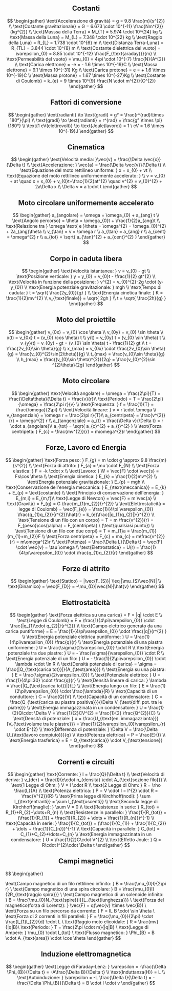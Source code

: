 ## <center>Costanti</center>
$$
\begin{gather}
\text{Accelerazione di gravità} = g = 9.8 \frac{m}{s^{2}} \\
\text{Costante gravitazionale} = G = 6.673 \cdot 10^{-11} \frac{Nm^{2}}{kg^{2}} \\
\text{Masssa della Terra} = M_{T} = 5.974 \cdot 10^{24} kg \\
\text{Massa della Luna} = M_{L} = 7.348 \cdot 10^{22} kg \\
\text{Raggio della Luna} = R_{L} = 1.738 \cdot 10^{6} m \\
\text{Distanza Terra-Luna} = R_{TL} = 3.844 \cdot 10^{8} m \\
\text{Costante dielettrica del vuoto} = \varepsilon_{0} = 8.85 \cdot 10^{-12} \frac{F_{\text{araday}}}{m} \\
\text{Permeabilità del vuoto} = \mu_{0} = 4\pi \cdot 10^{-7} \frac{N}{A^{2}}  \\
\text{Carica elettrone} = -e = - 1.6 \times 10^{-19}C  \\
\text{Massa elettrone} = 9.1 \times 10^{-31} Kg \\
\text{Carica protone} = e = + 1.6 \times 10^{-19}C \\
\text{Massa protone} = 1.67 \times 10^{-27}Kg \\
\text{Costante di Coulomb} = k_{e} = 9 \times 10^{9} \frac{N \cdot m^{2}}{C^{2}}
\end{gather}
$$
## <center>Fattori di conversione</center>
$$
\begin{gather}
\text{radianti} \to \text{gradi} = g° = \frac{r^{rad}\times 180°}{\pi} \\
\text{gradi} \to \text{radianti} = r^{rad} = \frac{g° \times \pi}{180°} \\
\text{1 eV(elettrovolt)} \to \text{Joule(lavoro)} = 1 \ eV = 1.6 \times 10^{-19}J 
\end{gather}
$$
## <center>Cinematica</center>
$$
\begin{gather}
\text{Velocità media: }\vec{v} = \frac{\Delta \vec{x}}{\Delta t} \\
\text{Accelerazione: } \vec{a} = \frac{\Delta \vec{v}}{\Delta t} \\
\text{Equazione del moto rettilineo uniforme: } x = x_{0} + vt \\
\text{Equazione del moto rettilineo uniformemente accelerato: } \\
v = v_{0} + at \quad x = x_{0} + v_{0}t+\frac{1}{2}at^{2} \quad v^{2} = v_{0}^{2} + 2a\Delta x \\
\Delta v = a \cdot t
\end{gather}
$$
## <center>Moto circolare uniformemente accelerato</center>
$$
\begin{gather}
a_{angolare} = \omega = \omega_{0} + a_{ang} t \\
\text{Angolo percorso} = \theta = \omega_{0}t + \frac{1}{2}a_{ang}t \\
\text{Relazione tra } \omega \text{ e }\theta = \omega^{2} = \omega_{0}^{2} + 2a_{ang}\theta \\
v_{\tan} = v = \omega r \\
a_{\tan} = a_{ang} r \\
a_{cent} = \omega^{2} r \\
a_{tot} = \sqrt{ a_{\tan}^{2} + a_{cent}^{2} }
\end{gather}
$$
## <center>Corpo in caduta libera</center>
$$
\begin{gather}
\text{Velocità istantanea: } v = v_{0} - gt \\
\text{Posizione verticale: } y = y_{0} + v_{0}t - \frac{1}{2} gt^{2} \\
\text{Velocità in funzione della posizione: } v^{2} = v_{0}^{2}-2g \cdot (y-y_{0}) \\
\text{Energia potenziale gravitazionale: } mgh \\
\text{Tempo di caduta: } t = \sqrt{ \frac{2y_{0}}{g} } \\
\text{Energia cinetica finale: } K = \frac{1}{2}mv^{2} \\
v_{\text{finale}} = \sqrt{ 2gh } \\
t = \sqrt{ \frac{2h}{g} }
\end{gather}
$$
## <center>Moto del proiettile</center>
$$
\begin{gather}
v_{0x} = v_{0} \cos \theta \\
v_{0y} = v_{0} \sin \theta \\
x(t) = v_{0x} t = (v_{0} \cos \theta) t \\
y(t) = v_{0y} t = (v_{0} \sin \theta) t \\
v_{y}(t) = v_{0y} - gt = (v_{0} \sin \theta) t - \frac{1}{2} gt \\
t = \frac{2v_{0}\sin \theta}{g} \\
x_{max} = v_{0x} \cdot \frac{2v_{0}\sin \theta}{g} = \frac{v_{0}^{2}\sin(2\theta)}{g} \\
t_{max} = \frac{v_{0}\sin \theta}{g} \\
h_{max} = \frac{(v_{0}\sin \theta)^{2}}{2g} = \frac{v_{0}^{2}\sin ^{2}\theta}{2g}
\end{gather}
$$
## <center>Moto circolare</center>
$$
\begin{gather}
\text{Velocità angolare} = \omega = \frac{2\pi}{T} = \frac{\Delta\theta}{\Delta t} = \frac{v}{r}\\
\text{Periodo} = T = \frac{2\pi}{\omega} = \frac{2\pi r}{v} \\
\text{Frequenza: } f = \frac{1}{T} = \frac{\omega}{2\pi} \\
\text{Velocità lineare: } v = r \cdot \omega \\
v_{tangenziale} = \omega r = \frac{2\pi r}{T}\\
a_{centripeta} = \frac{v^{2}}{r} = \omega^{2} r \\
a_{tangenziale} = a_{t} = \frac{\Delta v}{\Delta t} = r \cdot a_{angolare}\\
a_{tot} = \sqrt{ a_{c}^{2} + a_{t}^{2} } \\
\text{Forza centripeta: } F_{c} = \frac{mv^{2}}{r} = m\omega^{2}r
\end{gather}
$$
## <center>Forze, Lavoro ed Energia</center>
$$
\begin{gather}
\text{Forza peso: } F_{g} = m \cdot g \approx 9.8 \frac{m}{s^{2}} \\
\text{Forza di attrito: } F_{a} = \mu \cdot F_{N} \\
\text{Forza elastica: } F = -k \cdot x \\
\text{Lavoro: } W = \vec{F} \cdot \vec{s} = Fs\cos \theta \\
\text{Energia cinetica: } E_{k} = \frac{1}{2}mv^{2} \\
\text{Energia potenziale gravitazionale: } E_{p} = mgh \\
\text{Conservazione dell'energia meccanica: } E_{\text{meccanica}} = E_{k} + E_{p} = \text{costante} \\
\text{Principio di conservazione dell'energia: } E_{m,i} = E_{m,f}\\
\text{Legge di Newton} = \vec{F} = m \vec{a} \\
\text{Gravità} = F_{g} = G \frac{m_{1}m_{2}}{r^{2}} \\
\text{Elettrostaticità = legge di Coulomb} = \vec{F_{e}} = \frac{1}{4\pi \varepsilon_{0}} \frac{q_{1}q_{2}}{r^{2}}\hat{r} = k_{e}\frac{|q_{1}q_{2}|}{r^{2}} \\
\text{Tensione di un filo con un corpo} = T = m \frac{v^{2}}{r} = F_{peso}\cos(\alpha) + F_{centripeta} \ (\text{qualsiasi punto}) \\
\text{Tensione di un filo con due corpi} = T = m_{1}a = \frac{m_{1}}{m_{1}+m_{2}}F \\
\text{Forza centripeta} = F_{c} = ma_{c} = m\frac{v^{2}}{r} = m\omega^{2}r \\
\text{Potenza} = \frac{\Delta L}{\Delta t} = \vec{F} \cdot \vec{v} = \tau \omega \\
\text{Elettrostatica} = U(r) = \frac{1}{4\pi\varepsilon_{0}} \cdot \frac{q_{1}q_{2}}{r}
\end{gather}
$$
## <center>Forze di attrito</center>
$$
\begin{gather}
\text{Statico} = |\vec{F_{S}}| \leq |\mu_{S}\vec{N}| \\
\text{Dinamico} = \vec{F_{D}} = -\mu_{D}|\vec{N}|\hat{v}
\end{gather}
$$
## <center>Elettrostaticità</center>
$$
\begin{gather}
\text{Forza elettrica su una carica} = F = |q| \cdot E \\
\text{Legge di Coulomb} = F = \frac{1}{4\pi\varepsilon_{0}} \cdot \frac{|q_{1}\cdot q_{2}|}{r^{2}} \\
\text{Campo elettrico generato da una carica puntiforme} = E = \frac{1}{4\pi\varepsilon_{0}} \cdot  \frac{|q|}{r^{2} } \\
\text{Energia potenziale elettrica puntiforme: } U = \frac{1}{4\pi\varepsilon_{0}} \frac{q}{r} \\
\text{Energia potenziale di una piastra uniformeme: } U = \frac{\sigma}{2\varepsilon_{0}} \cdot R \\
\text{Energia potenziale tra due piastre: } U = - \frac{\sigma}{\varepsilon_{0}} \cdot R \\
\text{Energia potenziale di un filo: } U = - \frac{1}{2\pi\varepsilon_{0}} \cdot \lambda \cdot \ln R \\
\text{Densità potenziale di carica} = \sigma = \frac{|Q_{\text{carica tot}}|}{A_{\text{area}}} \\
\text{Energia su una piastra: } E = \frac{\sigma}{2\varepsilon_{0}} \\
\text{Potenziale elettrico: } U = \frac{1}{4\pi:30} \cdot \frac{q}{r} \\
\text{Densità lineare di carica: } \lambda = \frac{|Q_{\text{carica tot}}|}{L} \\
\text{Energia lungo un filo: } E = \frac{1}{2\pi\varepsilon_{0}} \cdot \frac{\lambda}{R} \\
\text{Capacità di un conduttore: } C = \frac{Q}{V} \\
\text{Capacità di un condensatore: } C = \frac{Q_{\text{carica su piastra positiva}}}{\Delta V_{\text{diff. pot. tra le piatre}}} \\
\text{Energia immagazzinata in un condensatore: } U = \frac{1}{2}Q\cdot \Delta V = \frac{1}{2}CV^{2} = \frac{1}{2} \frac{Q^{2}}{C} \\
\text{Densità di potenziale: } u = \frac{U_{\text{en. immagazzianta}}}{V_{\text{volume tra le piastre}}} = \frac{1}{2}\varepsilon_{0}\varepsilon_{r} \cdot E^{2} \\
\text{Differenza di potenziale: } \Delta V = \frac{\Delta U_{\text{lavoro compiuto}}}{q} \\
\text{Potenza elettrica} = P = \frac{E}{t} \\
\text{Energia trasferica} = E = Q_{\text{carica}} \cdot V_{\text{tensione}}
\end{gather}
$$
## <center>Correnti e circuiti</center>
$$
\begin{gather}
\text{Corrente: } I = \frac{Q}{\Delta t} \\
\text{Velocità di deriva: } v_{der} = \frac{I}{e\cdot n_{densità} \cdot A_{\text{sezione filo}}} \\
\text{1 Legge di Ohm: } V = I \cdot R \\
\text{2 Legge di Ohm: } R = \rho \frac{L}{A} \\
\text{Potenza elettrica: } P = V \cdot I = I^{2} \cdot R = \frac{V^{2}}{R} \\
\text{Prima legge di Kirchhoff(nodi): } \sum I_{\text{entranti}} = \sum I_{\text{uscenti}} \\
\text{Seconda legge di Kirchhoff(maglie): } \sum V = 0 \\
\text{Resistenze in serie: } R_{tot} = R_{1}+R_{2}+\dots+R_{n} \\
\text{Resistenze in parallelo: } \frac{1}{R_{tot}} = (\frac{1}{R_{1}} + \frac{1}{R_{2}} + \dots + \frac{1}{R_{n}})^{-1}  \\
\text{Capacità in serie: } \frac{1}{C_{tot}} = (\frac{1}{C_{1}} + \frac{1}{C_{2}} + \dots + \frac{1}{C_{n}})^{-1}  \\
\text{Capacità in parallelo: } C_{tot} = C_{1}+C_{2}+\dots+C_{n} \\
\text{Energia immagazzinata in un condensatore: } U = \frac{1}{2}C\cdot V^{2} \\
\text{Effetto Joule: } Q = R\cdot I^{2}\cdot \Delta t
\end{gather}
$$
## <center>Campi magnetici</center>
$$
\begin{gather}

\text{Campo magnetico di un filo rettilineo infinito: } B = \frac{\mu_{0}I}{2\pi r} \\
\text{Campo magnetico di una spira circolare: } B = \frac{\mu_{0}I}{2R_{\text{raggio spira}}} \\
\text{Campo magnetico di un solenoide infinito: } B = \frac{\mu_{0}N_{\text{spire}}I}{L_{\text{lunghezza}}} \\
\text{Forza del magnetico(forza di Lorentz): } \vec{F} = q(\vec{v} \times \vec{B}) \\
\text{Forza su un filo percorso da corrente: } F = IL B \cdot \sin \theta \\
\text{Forza di 2 correnti in fili paralleli: } F = \frac{\mu_{0}}{2\pi} \cdot \frac{I_{1}I_{2}}{d} \cdot L \\
\text{Raggio moto elicoidale: } R = \frac{mv}{|q|B}\\
\text{Periodo: } T = \frac{2\pi \cdot m}{|q|B} \\
\text{Legge di Ampere: } \mu_{0} \cdot I_{tot} \\
\text{Flusso magnetico: } \Phi_{B} = B \cdot A_{\text{area}} \cdot \cos \theta
\end{gather}
$$
## <center>Induzione elettromagnetica</center>
$$
\begin{gather}
\text{Legge di Faraday-Lenz: } \varepsilon = -\frac{\Delta \Phi_{B}}{\Delta t} = -A\frac{\Delta B}{\Delta t} \\
\text{Induttanza(H)} = L \\
\text{Autoinduzione: } \varepsilon = -L \frac{\Delta I}{\Delta t} = -\frac{\Delta \Phi_{B}}{\Delta t} = B \cdot l \cdot v
\end{gather}
$$
